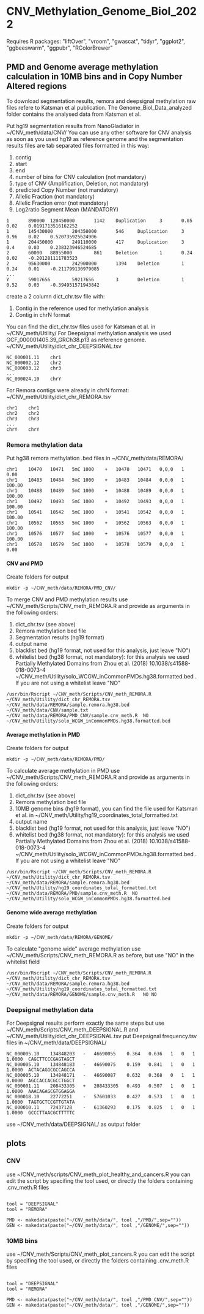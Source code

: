 # CNV_Methylation_Genome_Biol_2022

Requires R packages: "liftOver", "vroom", "gwascat", "tidyr", "ggplot2", "ggbeeswarm", "ggpubr", "RColorBrewer"

## PMD and Genome average methylation calculation in 10MB bins and in Copy Number Altered regions 

To download segmentation results, remora and deepsignal methylation raw files refere to Katsman et al publication.
The Genome_Biol_Data_analyzed folder contains the analysed data from Katsman et al.

Put hg19 segmentation results from NanoGladiator in ~/CNV_meth/data/CNV/ 
You can use any other software for CNV analysis as soon as you used hg19 as reference genome and the segmentation results files are tab separated files formatted in this way:

1) contig
2) start
3) end
4) number of bins for CNV calculation (not mandatory)
5) type of CNV (Amplification, Deletion, not mandatory)
6) predicted Copy Number (not mandatory)
7) Allelic Fraction (not mandatory)
8) Allelic Fraction error (not mandatory)
9) Log2ratio Segment Mean (MANDATORY)

```
1       890000  120450000       1142    Duplication     3       0.05    0.02    0.0191713516162252
1       145430000       204350000       546     Duplication     3       0.96    0.02    0.520735925624906
1       204450000       249110000       417     Duplication     3       0.4     0.03    0.238323946524685
2       60000   88955000        861     Deletion        1       0.24    0.02    -0.201281111783523
2       95630000        242900000       1394    Deletion        1       0.24    0.01    -0.211799130979085
...
Y       59017656        59217656        3       Deletion        1       0.52    0.03    -0.394951571943842
```
create a 2 column dict_chr.tsv file with:
1) Contig in the reference used for methylation analysis
2) Contig in chrN format

You can find the dict_chr.tsv files used for Katsman et al. in ~/CNV_meth/Utility/
For Deepsignal methylation analysis we used GCF_000001405.39_GRCh38.p13 as reference genome.
~/CNV_meth/Utility/dict_chr_DEEPSIGNAL.tsv
```
NC_000001.11	chr1
NC_000002.12	chr2
NC_000003.12	chr3
...
NC_000024.10	chrY
```
For Remora contigs were already in chrN format:
~/CNV_meth/Utility/dict_chr_REMORA.tsv
```
chr1	chr1
chr2	chr2
chr3	chr3
...
chrY	chrY
```

### Remora methylation data

Put hg38 remora methylation .bed files in ~/CNV_meth/data/REMORA/
```
chr1	10470	10471	5mC	1000	+	10470	10471	0,0,0	1	0.00
chr1	10483	10484	5mC	1000	+	10483	10484	0,0,0	1	100.00
chr1	10488	10489	5mC	1000	+	10488	10489	0,0,0	1	100.00
chr1	10492	10493	5mC	1000	+	10492	10493	0,0,0	1	100.00
chr1	10541	10542	5mC	1000	+	10541	10542	0,0,0	1	100.00
chr1	10562	10563	5mC	1000	+	10562	10563	0,0,0	1	100.00
chr1	10576	10577	5mC	1000	+	10576	10577	0,0,0	1	100.00
chr1	10578	10579	5mC	1000	+	10578	10579	0,0,0	1	0.00
```
#### CNV and PMD

Create folders for output
```
mkdir -p ~/CNV_meth/data/REMORA/PMD_CNV/
```
To merge CNV and PMD methylation results use ~/CNV_meth/Scripts/CNV_meth_REMORA.R and provide as arguments in the following orders:
1) dict_chr.tsv (see above)
2) Remora methylation bed file
3) Segmentation results (hg19 format)
4) output name
5) blacklist bed (hg19 format, not used for this analysis, just leave "NO")
6) whitelist bed (hg38 format, not mandatory): for this analysis we used Partially Methylated Domains from Zhou et al. (2018) 10.1038/s41588-018-0073-4 ~/CNV_meth/Utility/solo_WCGW_inCommonPMDs.hg38.formatted.bed . If you are not using a whitelist leave "NO"
```
/usr/bin/Rscript ~/CNV_meth/Scripts/CNV_meth_REMORA.R ~/CNV_meth/Utility/dict_chr_REMORA.tsv ~/CNV_meth/data/REMORA/sample.remora.hg38.bed  ~/CNV_meth/data/CNV/sample.txt ~/CNV_meth/data/REMORA/PMD_CNV/sample.cnv_meth.R  NO  ~/CNV_meth/Utility/solo_WCGW_inCommonPMDs.hg38.formatted.bed  
```  
#### Average methylation in PMD

Create folders for output
```
mkdir -p ~/CNV_meth/data/REMORA/PMD/
```
To calculate average methylation in PMD use ~/CNV_meth/Scripts/CNV_meth_REMORA.R and provide as arguments in the following orders:
1) dict_chr.tsv (see above)
2) Remora methylation bed file
3) 10MB genome bins (hg19 format), you can find the file used for Katsman et al. in ~/CNV_meth/Utility/hg19_coordinates_total_formatted.txt
4) output name
5) blacklist bed (hg19 format, not used for this analysis, just leave "NO")
6) whitelist bed (hg38 format, not mandatory): for this analysis we used Partially Methylated Domains from Zhou et al. (2018) 10.1038/s41588-018-0073-4 ~/CNV_meth/Utility/solo_WCGW_inCommonPMDs.hg38.formatted.bed . If you are not using a whitelist leave "NO"
```
/usr/bin/Rscript ~/CNV_meth/Scripts/CNV_meth_REMORA.R ~/CNV_meth/Utility/dict_chr_REMORA.tsv ~/CNV_meth/data/REMORA/sample.remora.hg38.bed ~/CNV_meth/Utility/hg19_coordinates_total_formatted.txt ~/CNV_meth/data/REMORA/PMD/sample.cnv_meth.R  NO  ~/CNV_meth/Utility/solo_WCGW_inCommonPMDs.hg38.formatted.bed  
```
#### Genome wide average methylation
Create folders for output
```
mkdir -p ~/CNV_meth/data/REMORA/GENOME/
```

To calculate "genome wide" average methylation use ~/CNV_meth/Scripts/CNV_meth_REMORA.R as before, but use "NO" in the whitelist field
```
/usr/bin/Rscript ~/CNV_meth/Scripts/CNV_meth_REMORA.R ~/CNV_meth/Utility/dict_chr_REMORA.tsv ~/CNV_meth/data/REMORA/sample.remora.hg38.bed  ~/CNV_meth/Utility/hg19_coordinates_total_formatted.txt ~/CNV_meth/data/REMORA/GENOME/sample.cnv_meth.R   NO NO
```
### Deepsignal methylation data

For Deepsignal results perform exactly the same steps but use ~/CNV_meth/Scripts/CNV_meth_DEEPSIGNAL.R and ~/CNV_meth/Utility/dict_chr_DEEPSIGNAL.tsv
put Deepsignal frequency.tsv files in ~/CNV_meth/data/DEEPSIGNAL/ 

```
NC_000005.10	134848203	-	46690055	0.364	0.636	1	0	1	1.0000	CAGCTTCCCGAGTAGCT
NC_000005.10	134848183	-	46690075	0.159	0.841	1	0	1	1.0000	ACTACAGGCGCCAGCCA
NC_000005.10	134848171	-	46690087	0.632	0.368	0	1	1	0.0000	AGCCACCACGCCTGGCT
NC_000001.11	208433305	+	208433305	0.493	0.507	1	0	1	1.0000	AAACAGAGCGTGGAGGA
NC_000018.10	22772251	-	57601033	0.427	0.573	1	0	1	1.0000	TAGTGCTCCGTTGTATA
NC_000010.11	72437128	-	61360293	0.175	0.825	1	0	1	1.0000	GCCCTTAACGCTTTTTC
```
use ~/CNV_meth/data/DEEPSIGNAL/ as output folder


## plots

### CNV

use ~/CNV_meth/scripts/CNV_meth_plot_healthy_and_cancers.R
you can edit the script by specifing the tool used, or directly the folders containing .cnv_meth.R files
```

tool = "DEEPSIGNAL"
tool = "REMORA"

PMD <- makedata(paste("~/CNV_meth/data/", tool ,"/PMD/",sep=""))
GEN <- makedata(paste("~/CNV_meth/data/", tool ,"/GENOME/",sep=""))

```


### 10MB bins

use ~/CNV_meth/Scripts/CNV_meth_plot_cancers.R
you can edit the script by specifing the tool used, or directly the folders containing .cnv_meth.R files
```

tool = "DEEPSIGNAL"
tool = "REMORA"

PMD <- makedata(paste("~/CNV_meth/data/", tool ,"/PMD_CNV/",sep=""))
GEN <- makedata(paste("~/CNV_meth/data/", tool ,"/GENOME/",sep=""))

```


